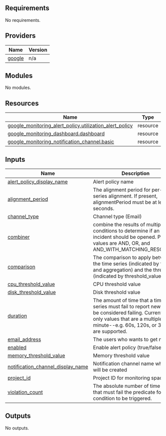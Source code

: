 ## Requirements

No requirements.

## Providers

| Name | Version |
|------|---------|
| <a name="provider_google"></a> [google](#provider\_google) | n/a |

## Modules

No modules.

## Resources

| Name | Type |
|------|------|
| [google_monitoring_alert_policy.utilization_alert_policy](https://registry.terraform.io/providers/hashicorp/google/latest/docs/resources/monitoring_alert_policy) | resource |
| [google_monitoring_dashboard.dashboard](https://registry.terraform.io/providers/hashicorp/google/latest/docs/resources/monitoring_dashboard) | resource |
| [google_monitoring_notification_channel.basic](https://registry.terraform.io/providers/hashicorp/google/latest/docs/resources/monitoring_notification_channel) | resource |

## Inputs

| Name | Description | Type | Default | Required |
|------|-------------|------|---------|:--------:|
| <a name="input_alert_policy_display_name"></a> [alert\_policy\_display\_name](#input\_alert\_policy\_display\_name) | Alert policy name | `string` | n/a | yes |
| <a name="input_alignment_period"></a> [alignment\_period](#input\_alignment\_period) | The alignment period for per-time series alignment. If present, alignmentPeriod must be at least 60 seconds. | `string` | n/a | yes |
| <a name="input_channel_type"></a> [channel\_type](#input\_channel\_type) | Channel type (Email) | `string` | n/a | yes |
| <a name="input_combiner"></a> [combiner](#input\_combiner) | combine the results of multiple conditions to determine if an incident should be opened. Possible values are AND, OR, and AND\_WITH\_MATCHING\_RESOURCE. | `string` | n/a | yes |
| <a name="input_comparison"></a> [comparison](#input\_comparison) | The comparison to apply between the time series (indicated by filter and aggregation) and the threshold (indicated by threshold\_value). | `string` | n/a | yes |
| <a name="input_cpu_threshold_value"></a> [cpu\_threshold\_value](#input\_cpu\_threshold\_value) | CPU threshold value | `number` | n/a | yes |
| <a name="input_disk_threshold_value"></a> [disk\_threshold\_value](#input\_disk\_threshold\_value) | Disk threshold value | `number` | n/a | yes |
| <a name="input_duration"></a> [duration](#input\_duration) | The amount of time that a time series must fail to report new data to be considered failing. Currently, only values that are a multiple of a minute--e.g. 60s, 120s, or 300s --are supported. | `string` | n/a | yes |
| <a name="input_email_address"></a> [email\_address](#input\_email\_address) | The users who wants to get notified | `string` | n/a | yes |
| <a name="input_enabled"></a> [enabled](#input\_enabled) | Enable alert policy (true/false) | `bool` | n/a | yes |
| <a name="input_memory_threshold_value"></a> [memory\_threshold\_value](#input\_memory\_threshold\_value) | Memory threshold value | `number` | n/a | yes |
| <a name="input_notification_channel_display_name"></a> [notification\_channel\_display\_name](#input\_notification\_channel\_display\_name) | Notification channel name which will be created | `string` | n/a | yes |
| <a name="input_project_id"></a> [project\_id](#input\_project\_id) | Project ID for monitoring space | `string` | n/a | yes |
| <a name="input_violation_count"></a> [violation\_count](#input\_violation\_count) | The absolute number of time series that must fail the predicate for the condition to be triggered. | `number` | n/a | yes |

## Outputs

No outputs.

